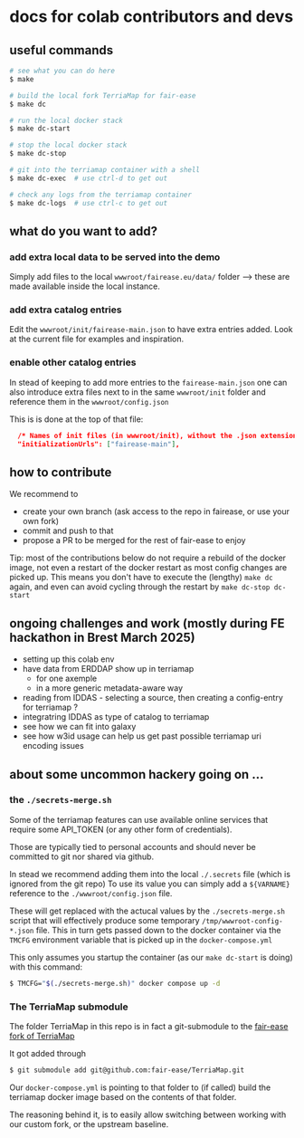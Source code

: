 # docs for colab contributors and devs

## useful commands

```bash
# see what you can do here
$ make

# build the local fork TerriaMap for fair-ease
$ make dc

# run the local docker stack
$ make dc-start

# stop the local docker stack
$ make dc-stop

# git into the terriamap container with a shell
$ make dc-exec  # use ctrl-d to get out

# check any logs from the terriamap container
$ make dc-logs  # use ctrl-c to get out
```

## what do you want to add?

### add extra local data to be served into the demo

Simply add files to the local `wwwroot/fairease.eu/data/` folder --> these are made available inside the local instance.

### add extra catalog entries

Edit the `wwwroot/init/fairease-main.json` to have extra entries added.
Look at the current file for examples and inspiration.

### enable other catalog entries

In stead of keeping to add more entries to the `fairease-main.json` one can also introduce extra files next to in the same `wwwroot/init` folder and reference them in the `wwwroot/config.json`

This is is done at the top of that file:

```json
  /* Names of init files (in wwwroot/init), without the .json extension, to load by default */
  "initializationUrls": ["fairease-main"],
```

## how to contribute

We recommend to

- create your own branch (ask access to the repo in fairease, or use your own fork)
- commit and push to that
- propose a PR to be merged for the rest of fair-ease to enjoy

Tip: most of the contributions below do not require a rebuild of the docker image, not even a restart of the docker restart as most config changes are picked up. This means you don't have to execute the (lengthy) `make dc` again, and even can avoid cycling through the restart by `make dc-stop dc-start`

## ongoing challenges and work (mostly during FE hackathon in Brest March 2025)

- setting up this colab env
- have data from ERDDAP show up in terriamap
  - for one axemple
  - in a more generic metadata-aware way
- reading from IDDAS - selecting a source, then creating a config-entry for terriamap ?
- integratring IDDAS as type of catalog to terriamap
- see how we can fit into galaxy
- see how w3id usage can help us get past possible terriamap uri encoding issues

## about some uncommon hackery going on ...

### the `./secrets-merge.sh`

Some of the terriamap features can use available online services that require some API_TOKEN (or any other form of credentials).

Those are typically tied to personal accounts and should never be committed to git nor shared via github.

In stead we recommend adding them into the local `./.secrets` file (which is ignored from the git repo)
To use its value you can simply add a `${VARNAME}` reference to the `./wwwroot/config.json` file.

These will get replaced with the actucal values by the `./secrets-merge.sh` script that will effectively produce some temporary `/tmp/wwwroot-config-*.json` file. This in turn gets passed down to the docker container via the `TMCFG` environment variable that is picked up in the `docker-compose.yml`

This only assumes you startup the container (as our `make dc-start` is doing) with this command:

```bash
$ TMCFG="$(./secrets-merge.sh)" docker compose up -d
```

### The TerriaMap submodule

The folder TerriaMap in this repo is in fact a git-submodule to the [fair-ease fork of TerriaMap](https://github.com/fair-ease/TerriaMap)

It got added through

```bash
$ git submodule add git@github.com:fair-ease/TerriaMap.git
```

Our `docker-compose.yml` is pointing to that folder to (if called) build the terriamap docker image based on the contents of that folder.

The reasoning behind it, is to easily allow switching between working with our custom fork, or the upstream baseline.
